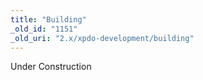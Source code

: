```yaml
---
title: "Building"
_old_id: "1151"
_old_uri: "2.x/xpdo-development/building"
---
```


Under Construction